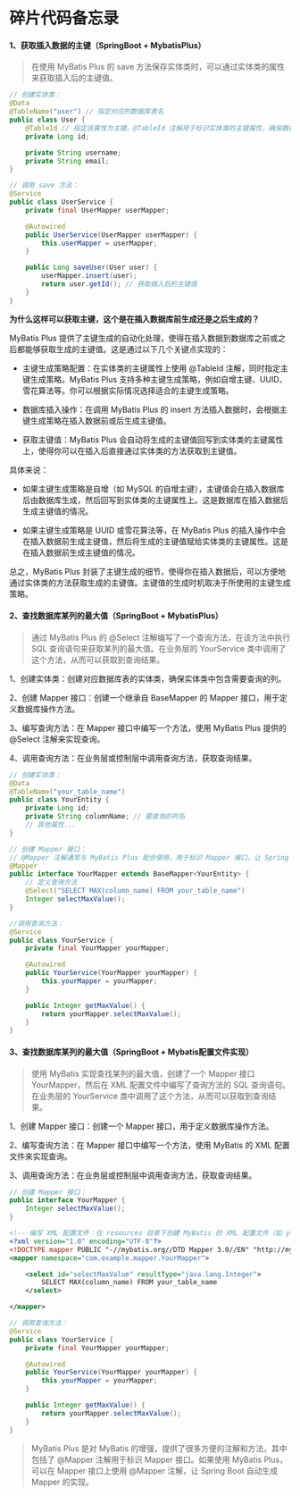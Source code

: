 # 碎片代码备忘录
#### 1、获取插入数据的主键（SpringBoot + MybatisPlus）
> 在使用 MyBatis Plus 的 save 方法保存实体类时，可以通过实体类的属性来获取插入后的主键值。

~~~java
// 创建实体类：
@Data
@TableName("user") // 指定对应的数据库表名
public class User {
    @TableId // 指定该属性为主键。@TableId 注解用于标识实体类的主键属性，确保数据库表和实体类的主键属性对应。
    private Long id;

    private String username;
    private String email;
}
~~~

~~~java
// 调用 save 方法：
@Service
public class UserService {
    private final UserMapper userMapper;

    @Autowired
    public UserService(UserMapper userMapper) {
        this.userMapper = userMapper;
    }

    public Long saveUser(User user) {
        userMapper.insert(user);
        return user.getId(); // 获取插入后的主键值
    }
}
~~~

**为什么这样可以获取主键，这个是在插入数据库前生成还是之后生成的？**

MyBatis Plus 提供了主键生成的自动化处理，使得在插入数据到数据库之前或之后都能够获取生成的主键值。这是通过以下几个关键点实现的：

* 主键生成策略配置：在实体类的主键属性上使用 @TableId 注解，同时指定主键生成策略。MyBatis Plus 支持多种主键生成策略，例如自增主键、UUID、雪花算法等。你可以根据实际情况选择适合的主键生成策略。

* 数据库插入操作：在调用 MyBatis Plus 的 insert 方法插入数据时，会根据主键生成策略在插入数据前或后生成主键值。

* 获取主键值：MyBatis Plus 会自动将生成的主键值回写到实体类的主键属性上，使得你可以在插入后直接通过实体类的方法获取到主键值。

具体来说：

* 如果主键生成策略是自增（如 MySQL 的自增主键），主键值会在插入数据库后由数据库生成，然后回写到实体类的主键属性上。这是数据库在插入数据后生成主键值的情况。

* 如果主键生成策略是 UUID 或雪花算法等，在 MyBatis Plus 的插入操作中会在插入数据前生成主键值，然后将生成的主键值赋给实体类的主键属性。这是在插入数据前生成主键值的情况。

总之，MyBatis Plus 封装了主键生成的细节，使得你在插入数据后，可以方便地通过实体类的方法获取生成的主键值。主键值的生成时机取决于所使用的主键生成策略。

#### 2、查找数据库某列的最大值（SpringBoot + MybatisPlus）
> 通过 MyBatis Plus 的 @Select 注解编写了一个查询方法，在该方法中执行 SQL 查询语句来获取某列的最大值。在业务层的 YourService 类中调用了这个方法，从而可以获取到查询结果。

1、创建实体类：创建对应数据库表的实体类，确保实体类中包含需要查询的列。

2、创建 Mapper 接口：创建一个继承自 BaseMapper 的 Mapper 接口，用于定义数据库操作方法。

3、编写查询方法：在 Mapper 接口中编写一个方法，使用 MyBatis Plus 提供的 @Select 注解来实现查询。

4、调用查询方法：在业务层或控制层中调用查询方法，获取查询结果。

~~~java
// 创建实体类：
@Data
@TableName("your_table_name")
public class YourEntity {
    private Long id;
    private String columnName; // 要查询的列名
    // 其他属性...
}
~~~

~~~java
// 创建 Mapper 接口：
// @Mapper 注解通常与 MyBatis Plus 配合使用，用于标识 Mapper 接口，让 Spring Boot 自动扫描并创建 Mapper 的实现。
@Mapper
public interface YourMapper extends BaseMapper<YourEntity> {
    // 定义查询方法
    @Select("SELECT MAX(column_name) FROM your_table_name")
    Integer selectMaxValue();
}
~~~

~~~java
//调用查询方法：
@Service
public class YourService {
    private final YourMapper yourMapper;

    @Autowired
    public YourService(YourMapper yourMapper) {
        this.yourMapper = yourMapper;
    }

    public Integer getMaxValue() {
        return yourMapper.selectMaxValue();
    }
}
~~~

#### 3、查找数据库某列的最大值（SpringBoot + Mybatis配置文件实现）
> 使用 MyBatis 实现查找某列的最大值，创建了一个 Mapper 接口 YourMapper，然后在 XML 配置文件中编写了查询方法的 SQL 查询语句。在业务层的 YourService 类中调用了这个方法，从而可以获取到查询结果。

1、创建 Mapper 接口：创建一个 Mapper 接口，用于定义数据库操作方法。

2、编写查询方法：在 Mapper 接口中编写一个方法，使用 MyBatis 的 XML 配置文件来实现查询。

3、调用查询方法：在业务层或控制层中调用查询方法，获取查询结果。

~~~java
// 创建 Mapper 接口：
public interface YourMapper {
    Integer selectMaxValue();
}
~~~

~~~xml
<!-- 编写 XML 配置文件：在 resources 目录下创建 MyBatis 的 XML 配置文件（如 your-mapper.xml）： -->
<?xml version="1.0" encoding="UTF-8"?>
<!DOCTYPE mapper PUBLIC "-//mybatis.org//DTD Mapper 3.0//EN" "http://mybatis.org/dtd/mybatis-3-mapper.dtd">
<mapper namespace="com.example.mapper.YourMapper">

    <select id="selectMaxValue" resultType="java.lang.Integer">
        SELECT MAX(column_name) FROM your_table_name
    </select>

</mapper>
~~~

~~~java
// 调用查询方法：
@Service
public class YourService {
    private final YourMapper yourMapper;

    @Autowired
    public YourService(YourMapper yourMapper) {
        this.yourMapper = yourMapper;
    }

    public Integer getMaxValue() {
        return yourMapper.selectMaxValue();
    }
}
~~~
> MyBatis Plus 是对 MyBatis 的增强，提供了很多方便的注解和方法，其中包括了 @Mapper 注解用于标识 Mapper 接口。如果使用 MyBatis Plus，可以在 Mapper 接口上使用 @Mapper 注解，让 Spring Boot 自动生成 Mapper 的实现。
